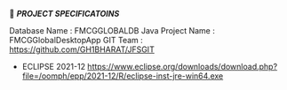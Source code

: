 :beginner: _**PROJECT SPECIFICATOINS**_

Database Name : FMCGGLOBALDB
Java Project Name : FMCGGlobalDesktopApp
GIT Team : https://github.com/GH1BHARAT/JFSGIT

- ECLIPSE 2021-12
https://www.eclipse.org/downloads/download.php?file=/oomph/epp/2021-12/R/eclipse-inst-jre-win64.exe
  

